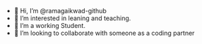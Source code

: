 - 👋 Hi, I’m @ramagaikwad-github
- 👀 I’m interested in leaning and teaching.
- 🌱 I’m a working Student.
- 💞️ I’m looking to collaborate with someone as a coding partner
<!---
ramagaikwad-github/ramagaikwad-github is a ✨ special ✨ repository because its `README.md` (this file) appears on your GitHub profile.
You can click the Preview link to take a look at your changes.
--->
